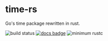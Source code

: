# time-rs
Go's time package rewritten in rust.

![build status](https://github.com/sammyne/time-rs/workflows/build/badge.svg)
[![docs badge](https://img.shields.io/badge/docs-0.1.0-blue)](https://sammyne.github.io/time-rs/time/)
![minimum rustc](https://img.shields.io/badge/rustc-1.65.0%2B-blue)
